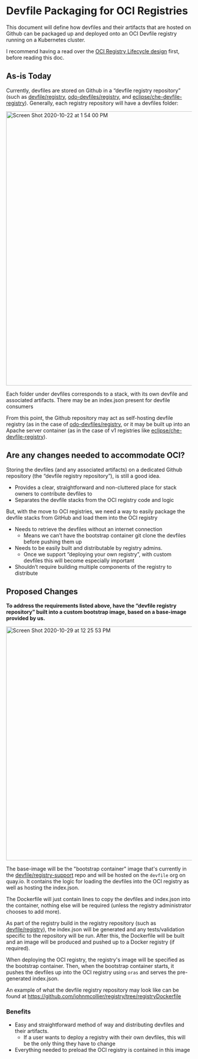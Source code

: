# Devfile Packaging for OCI Registries

This document will define how devfiles and their artifacts that are hosted on Github can be packaged up and deployed onto an OCI Devfile registry running on a Kubernetes cluster.

I recommend having a read over the [OCI Registry Lifecycle design](https://docs.google.com/document/d/1rQHCp4SWslWWJv5KK3A_iXHvgbqjsuDkSKDD72ifJio/edit) first, before reading this doc. 


## As-is Today
Currently, devfiles are stored on Github in a “devfile registry repository” (such as [devfile/registry](https://github.com/devfile/registry), [odo-devfiles/registry](https://github.com/odo-devfiles/registry), and [eclipse/che-devfile-registry](https://github.com/eclipse/che-devfile-registry)). Generally, each registry repository will have a devfiles folder:

<img width="742" alt="Screen Shot 2020-10-22 at 1 54 00 PM" src="https://user-images.githubusercontent.com/6880023/97219676-b2637200-17a0-11eb-8465-1063aa048768.png">


Each folder under devfiles corresponds to a stack, with its own devfile and associated artifacts. There may be an index.json present for devfile consumers

From this point, the Github repository may act as self-hosting devfile registry (as in the case of [odo-devfiles/registry](https://github.com/odo-devfiles/registry), or it may be built up into an Apache server container (as in the case of v1 registries like [eclipse/che-devfile-registry](https://github.com/eclipse/che-devfile-registry)).

## Are any changes needed to accommodate OCI?
Storing the devfiles (and any associated artifacts) on a dedicated Github repository (the “devfile registry repository”), is still a good idea.

   - Provides a clear, straightforward and non-cluttered place for stack owners to contribute devfiles to
   - Separates the devfile stacks from the OCI registry code and logic

But, with the move to OCI registries, we need a way to easily package the devfile stacks from GitHub and load them into the OCI registry

   - Needs to retrieve the devfiles without an internet connection
     - Means we can’t have the bootstrap container git clone the devfiles before pushing them up
   - Needs to be easily built and distributable by registry admins.  
     - Once we support “deploying your own registry”, with custom devfiles this will become especially important
   - Shouldn’t require building multiple components of the registry to distribute

## Proposed Changes

**To address the requirements listed above, have the “devfile registry repository” built into a custom bootstrap image, based on a base-image provided by us.**

<img width="633" alt="Screen Shot 2020-10-29 at 12 25 53 PM" src="https://user-images.githubusercontent.com/6880023/97602641-eaa5c300-19e1-11eb-8c3b-1c3ee0cb6f11.png">


The base-image will be the "bootstrap container" image that's currently in the [devfile/registry-support](https://github.com/devfile/registry-support) repo and will be hosted on the `devfile` org on quay.io. It contains the logic for loading the devfiles into the OCI registry as well as hosting the index.json.

The Dockerfile will just contain lines to copy the devfiles and index.json into the container, nothing else will be required (unless the registry administrator chooses to add more).

As part of the registry build in the registry repository (such as [devfile/registry](https://github.com/devfile/registry)), the index.json will be generated and any tests/validation specific to the repository will be run. After this, the Dockerfile will be built and an image will be produced and pushed up to a Docker registry (if required).

When deploying the OCI registry, the registry's image will be specified as the bootstrap container. Then, when the bootstrap container starts, it pushes the devfiles up into the OCI registry using `oras` and serves the pre-generated index.json.

An example of what the devfile registry repository may look like can be found at https://github.com/johnmcollier/registry/tree/registryDockerfile


### Benefits
- Easy and straightforward method of way and distributing devfiles and their artifacts. 
    - If a user wants to deploy a registry with their own devfiles, this will be the only thing they have to change
- Everything needed to preload the OCI registry is contained in this image